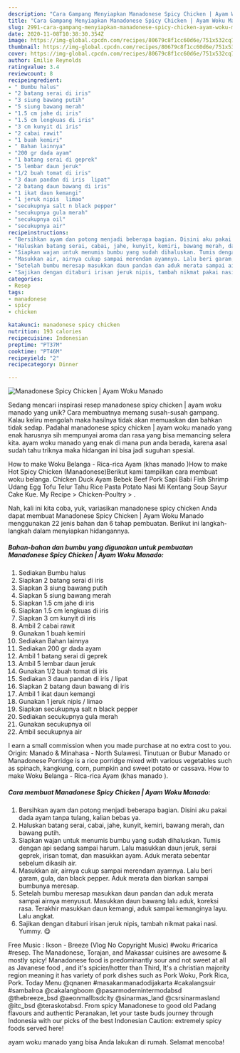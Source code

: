 ```yaml
---
description: "Cara Gampang Menyiapkan Manadonese Spicy Chicken | Ayam Woku Manado, Lezat"
title: "Cara Gampang Menyiapkan Manadonese Spicy Chicken | Ayam Woku Manado, Lezat"
slug: 2991-cara-gampang-menyiapkan-manadonese-spicy-chicken-ayam-woku-manado-lezat
date: 2020-11-08T10:38:30.354Z
image: https://img-global.cpcdn.com/recipes/80679c8f1cc60d6e/751x532cq70/manadonese-spicy-chicken-ayam-woku-manado-foto-resep-utama.jpg
thumbnail: https://img-global.cpcdn.com/recipes/80679c8f1cc60d6e/751x532cq70/manadonese-spicy-chicken-ayam-woku-manado-foto-resep-utama.jpg
cover: https://img-global.cpcdn.com/recipes/80679c8f1cc60d6e/751x532cq70/manadonese-spicy-chicken-ayam-woku-manado-foto-resep-utama.jpg
author: Emilie Reynolds
ratingvalue: 3.4
reviewcount: 8
recipeingredient:
- " Bumbu halus"
- "2 batang serai di iris"
- "3 siung bawang putih"
- "5 siung bawang merah"
- "1.5 cm jahe di iris"
- "1.5 cm lengkuas di iris"
- "3 cm kunyit di iris"
- "2 cabai rawit"
- "1 buah kemiri"
- " Bahan lainnya"
- "200 gr dada ayam"
- "1 batang serai di geprek"
- "5 lembar daun jeruk"
- "1/2 buah tomat di iris"
- "3 daun pandan di iris  lipat"
- "2 batang daun bawang di iris"
- "1 ikat daun kemangi"
- "1 jeruk nipis  limao"
- "secukupnya salt n black pepper"
- "secukupnya gula merah"
- "secukupnya oil"
- "secukupnya air"
recipeinstructions:
- "Bersihkan ayam dan potong menjadi beberapa bagian. Disini aku pakai dada ayam tanpa tulang, kalian bebas ya."
- "Haluskan batang serai, cabai, jahe, kunyit, kemiri, bawang merah, dan bawang putih."
- "Siapkan wajan untuk menumis bumbu yang sudah dihaluskan. Tumis dengan api sedang sampai harum. Lalu masukkan daun jeruk, serai geprek, irisan tomat, dan masukkan ayam. Aduk merata sebentar sebelum dikasih air."
- "Masukkan air, airnya cukup sampai merendam ayamnya. Lalu beri garam, gula, dan black pepper. Aduk merata dan biarkan sampai bumbunya meresap."
- "Setelah bumbu meresap masukkan daun pandan dan aduk merata sampai airnya menyusut. Masukkan daun bawang lalu aduk, koreksi rasa. Terakhir masukkan daun kemangi, aduk sampai kemanginya layu. Lalu angkat."
- "Sajikan dengan ditaburi irisan jeruk nipis, tambah nikmat pakai nasi. Yummy. 😋"
categories:
- Resep
tags:
- manadonese
- spicy
- chicken

katakunci: manadonese spicy chicken 
nutrition: 193 calories
recipecuisine: Indonesian
preptime: "PT37M"
cooktime: "PT46M"
recipeyield: "2"
recipecategory: Dinner

---
```



![Manadonese Spicy Chicken | Ayam Woku Manado](https://img-global.cpcdn.com/recipes/80679c8f1cc60d6e/751x532cq70/manadonese-spicy-chicken-ayam-woku-manado-foto-resep-utama.jpg)

Sedang mencari inspirasi resep manadonese spicy chicken | ayam woku manado yang unik? Cara membuatnya memang susah-susah gampang. Kalau keliru mengolah maka hasilnya tidak akan memuaskan dan bahkan tidak sedap. Padahal manadonese spicy chicken | ayam woku manado yang enak harusnya sih mempunyai aroma dan rasa yang bisa memancing selera kita.
 ayam woku manado yang enak di mana pun anda berada, karena asal sudah tahu triknya maka hidangan ini bisa jadi suguhan spesial.

How to make Woku Belanga - Rica-rica Ayam (khas manado )How to make Hot Spicy Chicken (Manadonese)Berikut kami tampilkan cara membuat woku belanga. Chicken Duck Ayam Bebek Beef Pork Sapi Babi Fish Shrimp Udang Egg Tofu Telur Tahu Rice Pasta Potato Nasi Mi Kentang Soup Sayur Cake Kue. My Recipe‎ &gt; ‎Chicken-Poultry‎ &gt; ‎.


Nah, kali ini kita coba, yuk, variasikan manadonese spicy chicken  Anda dapat membuat Manadonese Spicy Chicken | Ayam Woku Manado menggunakan 22 jenis bahan dan 6 tahap pembuatan. Berikut ini langkah-langkah dalam menyiapkan hidangannya.

<!--inarticleads1-->

##### Bahan-bahan dan bumbu yang digunakan untuk pembuatan Manadonese Spicy Chicken | Ayam Woku Manado:

1. Sediakan  Bumbu halus
1. Siapkan 2 batang serai di iris
1. Siapkan 3 siung bawang putih
1. Siapkan 5 siung bawang merah
1. Siapkan 1.5 cm jahe di iris
1. Siapkan 1.5 cm lengkuas di iris
1. Siapkan 3 cm kunyit di iris
1. Ambil 2 cabai rawit
1. Gunakan 1 buah kemiri
1. Sediakan  Bahan lainnya
1. Sediakan 200 gr dada ayam
1. Ambil 1 batang serai di geprek
1. Ambil 5 lembar daun jeruk
1. Gunakan 1/2 buah tomat di iris
1. Sediakan 3 daun pandan di iris / lipat
1. Siapkan 2 batang daun bawang di iris
1. Ambil 1 ikat daun kemangi
1. Gunakan 1 jeruk nipis / limao
1. Siapkan secukupnya salt n black pepper
1. Sediakan secukupnya gula merah
1. Gunakan secukupnya oil
1. Ambil secukupnya air


I earn a small commission when you made purchase at no extra cost to you. Origin: Manado &amp; Minahasa - North Sulawesi. Tinutuan or Bubur Manado or Manadonese Porridge is a rice porridge mixed with various vegetables such as spinach, kangkung, corn, pumpkin and sweet potato or cassava. How to make Woku Belanga - Rica-rica Ayam (khas manado ). 

<!--inarticleads2-->

##### Cara membuat Manadonese Spicy Chicken | Ayam Woku Manado:

1. Bersihkan ayam dan potong menjadi beberapa bagian. Disini aku pakai dada ayam tanpa tulang, kalian bebas ya.
1. Haluskan batang serai, cabai, jahe, kunyit, kemiri, bawang merah, dan bawang putih.
1. Siapkan wajan untuk menumis bumbu yang sudah dihaluskan. Tumis dengan api sedang sampai harum. Lalu masukkan daun jeruk, serai geprek, irisan tomat, dan masukkan ayam. Aduk merata sebentar sebelum dikasih air.
1. Masukkan air, airnya cukup sampai merendam ayamnya. Lalu beri garam, gula, dan black pepper. Aduk merata dan biarkan sampai bumbunya meresap.
1. Setelah bumbu meresap masukkan daun pandan dan aduk merata sampai airnya menyusut. Masukkan daun bawang lalu aduk, koreksi rasa. Terakhir masukkan daun kemangi, aduk sampai kemanginya layu. Lalu angkat.
1. Sajikan dengan ditaburi irisan jeruk nipis, tambah nikmat pakai nasi. Yummy. 😋


Free Music : Ikson - Breeze (Vlog No Copyright Music) #woku #ricarica #resep. The Manadonese, Torajan, and Makassar cuisines are awesome &amp; mostly spicy! Manadonese food is predominantly sour and not sweet at all as Javanese food , and it&#39;s spicier/hotter than Third, It&#39;s a christian majority region meaning it has variety of pork dishes such as Pork Woku, Pork Rica, Pork. Today Menu @qnanen #masakanmanadodijakarta #cakalangsuir #sambalroa @cakalangboom @pasarmodernintermodabsd @thebreeze_bsd @aeonmallbsdcity @sinarmas_land @csrsinarmasland @itc_bsd @teraskotabsd. From spicy Manadonese to good old Padang flavours and authentic Peranakan, let your taste buds journey through Indonesia with our picks of the best Indonesian Caution: extremely spicy foods served here! 

 ayam woku manado yang bisa Anda lakukan di rumah. Selamat mencoba!
